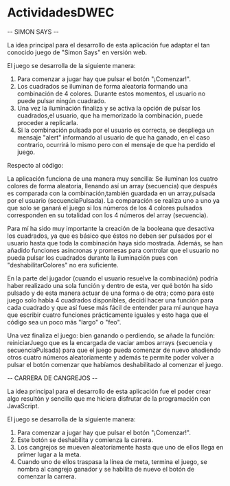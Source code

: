 # ActividadesDWEC

-- SIMON SAYS --

La idea principal para el desarrollo de esta aplicación fue adaptar el tan conocido juego de "Simon Says" en versión web. 

El juego se desarrolla de la siguiente manera:
1. Para comenzar a jugar hay que pulsar el botón "¡Comenzar!".
2. Los cuadrados se iluminan de forma aleatoria formando una combinación de 4 colores. Durante estos momentos, el usuario no puede pulsar ningún cuadrado.
3. Una vez la iluminación finaliza y se activa la opción de pulsar los cuadrados,el usuario, que ha memorizado la combinación, puede proceder a replicarla.
4. Si la combinación pulsada por el usuario es correcta, se despliega un mensaje "alert" informando al usuario de que ha ganado, en el caso contrario, ocurrirá lo mismo pero con el mensaje de que ha perdido el juego.

Respecto al código:

La aplicación funciona de una manera muy sencilla: Se iluminan los cuatro colores de forma aleatoria, llenando así un array (secuencia) que después es comparada con la combinación,también guardada en un array,pulsada por el usuario (secuenciaPulsada). La comparación se realiza uno a uno ya que solo se ganará el juego si los números de los 4 colores pulsados corresponden en su totalidad con los 4 números del array (secuencia). 

Para mí ha sido muy importante la creación de la booleana que desactiva los cuadrados, ya que es básico que éstos no deben ser pulsados por el usuario hasta que toda la combinación haya sido mostrada. Además, se han añadido funciones asíncronas y promesas para controlar que el usuario no pueda pulsar los cuadrados durante la iluminación pues con "deshabilitarColores" no era suficiente.

En la parte del jugador (cuando el usuario resuelve la combinación) podría haber realizado una sola función y dentro de esta, ver qué botón ha sido pulsado y de esta manera actuar de una forma o de otra; como para este juego solo había 4 cuadrados disponibles, decidí hacer una función para cada cuadrado y que así fuese más fácil de entender para mí aunque haya que escribir cuatro funciones prácticamente iguales y esto haga que el código sea un poco más "largo" o "feo". 

Una vez finaliza el juego: bien ganando o perdiendo, se añade la función: reiniciarJuego que es la encargada de vaciar ambos arrays (secuencia y secuenciaPulsada) para que el juego pueda comenzar de nuevo añadiendo otros cuatro números aleatoriamente y además te permite poder volver a pulsar el botón comenzar que habíamos deshabilitado al comenzar el juego. 

-- CARRERA DE CANGREJOS --

La idea principal para el desarrollo de esta aplicación fue el poder crear algo resultón y sencillo que me hiciera disfrutar de la programación con JavaScript. 

El juego se desarrolla de la siguiente manera:
1. Para comenzar a jugar hay que pulsar el botón "¡Comenzar!".
2. Este botón se deshabilita y comienza la carrera.
3. Los cangrejos se mueven aleatoriamente hasta que uno de ellos llega en primer lugar a la meta.
4. Cuando uno de ellos traspasa la línea de meta, termina el juego, se nombra al cangrejo ganador y se habilita de nuevo el botón de comenzar la carrera. 
